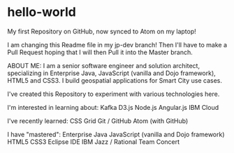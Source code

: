 # hello-world
My first Repository on GitHub, now synced to Atom on my laptop!

I am changing this Readme file in my jp-dev branch!  Then I'll have to make a Pull Request hoping that I will then Pull it into the Master branch.


ABOUT ME:
I am a senior software engineer and solution architect, specializing in Enterprise Java, JavaScript (vanilla and Dojo framework), HTML5 and CSS3.  I build geospatial applications for Smart City use cases.

I've created this Repository to experiment with various technologies here.  

I'm interested in learning about:
Kafka
D3.js
Node.js
Angular.js
IBM Cloud

I've recently learned:
CSS Grid
Git / GitHub
Atom (with GitHub)

I have "mastered":
Enterprise Java
JavaScript (vanilla and Dojo framework)
HTML5
CSS3
Eclipse IDE
IBM Jazz / Rational Team Concert
